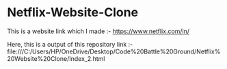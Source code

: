 # Netflix-Website-Clone
 This is a website link which I made :- 
 https://www.netflix.com/in/


 Here, this is a output of this repository link :- 
 file:///C:/Users/HP/OneDrive/Desktop/Code%20Battle%20Ground/Netflix%20Website%20Clone/Index_2.html
